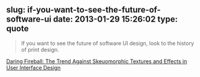 slug: if-you-want-to-see-the-future-of-software-ui
date: 2013-01-29 15:26:02
type: quote
---

> If you want to see the future of software UI design, look to the history of print design.

[Daring Fireball: The Trend Against Skeuomorphic Textures and Effects in User Interface Design](http://daringfireball.net/2013/01/the_trend_against_skeuomorphism)

